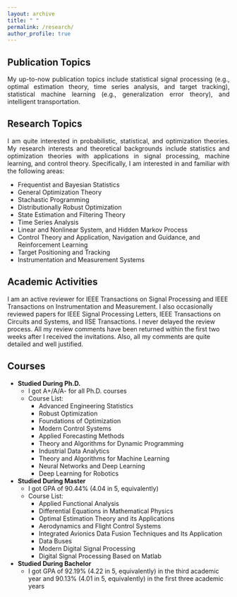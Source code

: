 ```yaml
---
layout: archive
title: " " 
permalink: /research/
author_profile: true
---
```


## Publication Topics
<p align="justify">
My up-to-now publication topics include statistical signal processing (e.g., optimal estimation theory, time series analysis, and target tracking), statistical machine learning (e.g., generalization error theory), and intelligent transportation. 
</p>

## Research Topics
<p align="justify">
I am quite interested in probabilistic, statistical, and optimization theories. My research interests and theoretical backgrounds include statistics and optimization theories with applications in signal processing, machine learning, and control theory. Specifically, I am interested in and familiar with the following areas:
 </p>

* Frequentist and Bayesian Statistics
* General Optimization Theory
* Stachastic Programming
* Distributionally Robust Optimization
* State Estimation and Filtering Theory
* Time Series Analysis
* Linear and Nonlinear System, and Hidden Markov Process
* Control Theory and Application, Navigation and Guidance, and Reinforcement Learning
* Target Positioning and Tracking
* Instrumentation and Measurement Systems

## Academic Activities
I am an active reviewer for IEEE Transactions on Signal Processing and IEEE Transactions on Instrumentation and Measurement. I also occasionally reviewed papers for IEEE Signal Processing Letters, IEEE Transactions on Circuits and Systems, and IISE Transactions. I never delayed the review process. All my review comments have been returned within the first two weeks after I received the invitations. Also, all my comments are quite detailed and well justified.

## Courses
+ __Studied During Ph.D.__
  * I got A+/A/A- for all Ph.D. courses
  * Course List:
    - Advanced Engineering Statistics
    - Robust Optimization
    - Foundations of Optimization
    - Modern Control Systems
    - Applied Forecasting Methods
    - Theory and Algorithms for Dynamic Programming
    - Industrial Data Analytics
    - Theory and Algorithms for Machine Learning
    - Neural Networks and Deep Learning
    - Deep Learning for Robotics
+ __Studied During Master__
  * I got GPA of 90.44% (4.04 in 5, equivalently)
  * Course List:
    - Applied Functional Analysis
    - Differential Equations in Mathematical Physics
    - Optimal Estimation Theory and its Applications
    - Aerodynamics and Flight Control Systems
    - Integrated Avionics Data Fusion Techniques and Its Application
    - Data Buses
    - Modern Digital Signal Processing
    - Digital Signal Processing Based on Matlab
+ __Studied During Bachelor__
  * I got GPA of 92.19% (4.22 in 5, equivalently) in the third academic year and 90.13% (4.01 in 5, equivalently) in the first three academic years


